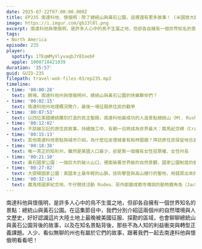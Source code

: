 ```yaml
---
date: 2025-07-22T07:00:00.000Z
title: EP235 南達科他、懷俄明：除了總統山與黃石公園，這裡還有更多故事！ (米國放大鏡#31)
image: https://i.imgur.com/gbJ3l8l.png
excerpt: 南達科他與懷俄明，是許多人心中的鳥不生蛋之地，但卻各自擁有一個世界知名的景點：總統山與黃石公園。人少、看似無聊的州也有屬於它們的故事，跟著我們一起去南達科他與懷俄明看看吧！
tags:
- North America
episode: 235
player:
  spotify: 1TEqWMyVlyvaqbJY8IoebF
  apple: 1000718421039
duration: '35:57'
guid: GUID-235
filepath: travel-wok-files-03/ep235.mp3
timeline:
- time: '00:00:28'
  text: 開場，南達科他州與懷俄明州，總統山與黃石公園的快樂夥伴們？
- time: '00:02:15'
  text: 南達科他州地理概況簡介，最後一場征服原住民的戰爭
- time: '00:07:53'
  text: 以四位美國總統雕刻打造的民主聖殿，南達科他最成功的人造景點總統山（Mt. Rushmore）
- time: '00:12:02'
  text: 不該被忘記的原住民敘事，持續施工中、有朝一日將成為世界最大：瘋馬紀念碑（Crazy Horse Memorial）
- time: '00:15:13'
  text: 其他南達科他景點與城市介紹，為什麼拉皮德城會有柏林圍牆？拜訪原住民保留地合適嗎？
- time: '00:18:38'
  text: 唯一真正的矩形州，雖然是美國人口最少，卻是第一個擁有女性投票權、女性州長
- time: '00:21:10'
  text: 黃石國家公園：一個巨大的破火山口，裡面裝著世界級的自然景觀，國家公園制度的催生者
- time: '00:27:02'
  text: 大提頓國家公園：美國本土最年輕的山脈，技術攀登與高山健行的聖地，用錢買出來的國家公園？
- time: '00:32:14'
  text: 魔鬼塔國家紀念地、牛仔競技活動 Rodeo、惡作劇變成都市傳說的動物鹿角兔（Jackalope）
---
```

南達科他與懷俄明，是許多人心中的鳥不生蛋之地，但卻各自擁有一個世界知名的景點：總統山與黃石公園。在這集節目中，我們分別介紹這兩個州的自然環境與人文歷史，好好認識這片大陸土地上最晚被美國征服、探勘的區域，也會聊聊總統山與黃石公園背後的故事，以及在知名景點背後，那些不為人知的利益衝突與轉型正義課題。人少、看似無聊的州也有屬於它們的故事，跟著我們一起去南達科他與懷俄明看看吧！
